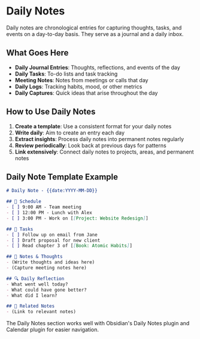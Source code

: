 # Daily Notes

Daily notes are chronological entries for capturing thoughts, tasks, and events on a day-to-day basis. They serve as a journal and a daily inbox.

## What Goes Here

- **Daily Journal Entries**: Thoughts, reflections, and events of the day
- **Daily Tasks**: To-do lists and task tracking
- **Meeting Notes**: Notes from meetings or calls that day
- **Daily Logs**: Tracking habits, mood, or other metrics
- **Daily Captures**: Quick ideas that arise throughout the day

## How to Use Daily Notes

1. **Create a template**: Use a consistent format for your daily notes
2. **Write daily**: Aim to create an entry each day
3. **Extract insights**: Process daily notes into permanent notes regularly
4. **Review periodically**: Look back at previous days for patterns
5. **Link extensively**: Connect daily notes to projects, areas, and permanent notes

## Daily Note Template Example

```markdown
# Daily Note - {{date:YYYY-MM-DD}}

## 📅 Schedule
- [ ] 9:00 AM - Team meeting
- [ ] 12:00 PM - Lunch with Alex
- [ ] 3:00 PM - Work on [[Project: Website Redesign]]

## 📝 Tasks
- [ ] Follow up on email from Jane
- [ ] Draft proposal for new client
- [ ] Read chapter 3 of [[Book: Atomic Habits]]

## 📓 Notes & Thoughts
- (Write thoughts and ideas here)
- (Capture meeting notes here)

## 🔍 Daily Reflection
- What went well today?
- What could have gone better?
- What did I learn?

## 🔗 Related Notes
- (Link to relevant notes)
```

The Daily Notes section works well with Obsidian's Daily Notes plugin and Calendar plugin for easier navigation. 